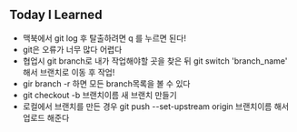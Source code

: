 ## Today I Learned
- 맥북에서 git log 후 탈출하려면 q 를 누르면 된다!
- git은 오류가 너무 많다 어렵다
- 협업시 git branch로 내가 작업해야할 곳을 찾은 뒤 git switch 'branch_name' 해서 브랜치로 이동 후 작업!
- gir branch -r 하면 모든 branch목록을 볼 수 있다
- git checkout -b 브랜치이름  새 브랜치 만들기
- 로컬에서 브랜치를 만든 경우 git push --set-upstream origin 브랜치이름 해서 업로드 해준다
